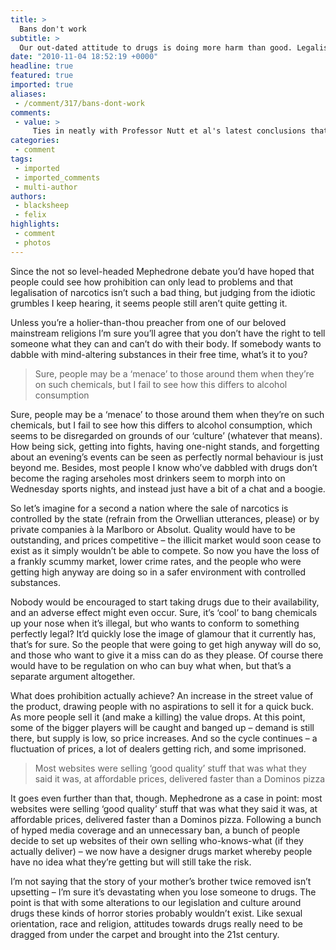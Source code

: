 ```yaml
---
title: >
  Bans don't work
subtitle: >
  Our out-dated attitude to drugs is doing more harm than good. Legalising them is the most sensible solution.
date: "2010-11-04 18:52:19 +0000"
headline: true
featured: true
imported: true
aliases:
 - /comment/317/bans-dont-work
comments:
 - value: >
     Ties in neatly with Professor Nutt et al's latest conclusions that alcohol is in fact worse than heroin and every other substance out there. Hardly surprising results, though. <br> <br>The 'just say no' mentality is a bit dated - an ecstasy tablet won't kill you (and wouldn't have killed that girl if she'd been properly educated on water intoxication), and I swear the media hype about mephedrone turned out to be a hoax (i.e. mephedrone wasn't the cause of death). <br> <br>If the government was really concerned about safety they'd legalise drugs and make them state run. Similar to abortions, for example: before you had women being severely injured and killed by back-alley jobs, but it didn't put anyone off, whereas now they can go to a hospital and have it done safely (forget the cries of religious quacks).,"I sometimes realise that, if Britain still had the death penalty, no current political leader would have the guts to abolish it." <br> <br>Simon Jenkins,Legalising drugs would be a very bad idea. Mephedrone turned out to be
categories:
 - comment
tags:
 - imported
 - imported_comments
 - multi-author
authors:
 - blacksheep
 - felix
highlights:
 - comment
 - photos
---
```


Since the not so level-headed Mephedrone debate you’d have hoped that people could see how prohibition can only lead to problems and that legalisation of narcotics isn’t such a bad thing, but judging from the idiotic grumbles I keep hearing, it seems people still aren’t quite getting it.

Unless you’re a holier-than-thou preacher from one of our beloved mainstream religions I’m sure you’ll agree that you don’t have the right to tell someone what they can and can’t do with their body. If somebody wants to dabble with mind-altering substances in their free time, what’s it to you?

> Sure, people may be a ‘menace’ to those around them when they’re on such chemicals, but I fail to see how this differs to alcohol consumption

Sure, people may be a ‘menace’ to those around them when they’re on such chemicals, but I fail to see how this differs to alcohol consumption, which seems to be disregarded on grounds of our ‘culture’ (whatever that means). How being sick, getting into fights, having one-night stands, and forgetting about an evening’s events can be seen as perfectly normal behaviour is just beyond me. Besides, most people I know who’ve dabbled with drugs don’t become the raging arseholes most drinkers seem to morph into on Wednesday sports nights, and instead just have a bit of a chat and a boogie.

So let’s imagine for a second a nation where the sale of narcotics is controlled by the state (refrain from the Orwellian utterances, please) or by private companies à la Marlboro or Absolut. Quality would have to be outstanding, and prices competitive – the illicit market would soon cease to exist as it simply wouldn’t be able to compete. So now you have the loss of a frankly scummy market, lower crime rates, and the people who were getting high anyway are doing so in a safer environment with controlled substances.

Nobody would be encouraged to start taking drugs due to their availability, and an adverse effect might even occur. Sure, it’s ‘cool’ to bang chemicals up your nose when it’s illegal, but who wants to conform to something perfectly legal? It’d quickly lose the image of glamour that it currently has, that’s for sure. So the people that were going to get high anyway will do so, and those who want to give it a miss can do as they please. Of course there would have to be regulation on who can buy what when, but that’s a separate argument altogether.

What does prohibition actually achieve? An increase in the street value of the product, drawing people with no aspirations to sell it for a quick buck. As more people sell it (and make a killing) the value drops. At this point, some of the bigger players will be caught and banged up – demand is still there, but supply is low, so price increases. And so the cycle continues – a fluctuation of prices, a lot of dealers getting rich, and some imprisoned.

> Most websites were selling ‘good quality’ stuff that was what they said it was, at affordable prices, delivered faster than a Dominos pizza

It goes even further than that, though. Mephedrone as a case in point: most websites were selling ‘good quality’ stuff that was what they said it was, at affordable prices, delivered faster than a Dominos pizza. Following a bunch of hyped media coverage and an unnecessary ban, a bunch of people decide to set up websites of their own selling who-knows-what (if they actually deliver) – we now have a designer drugs market whereby people have no idea what they’re getting but will still take the risk.

I’m not saying that the story of your mother’s brother twice removed isn’t upsetting – I’m sure it’s devastating when you lose someone to drugs. The point is that with some alterations to our legislation and culture around drugs these kinds of horror stories probably wouldn’t exist. Like sexual orientation, race and religion, attitudes towards drugs really need to be dragged from under the carpet and brought into the 21st century.
